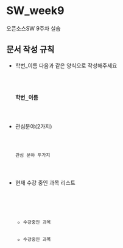 # SW_week9
오픈소스SW 9주차 실습 

## 문서 작성 규칙
- 학번_이름
  다음과 같은 양식으로 작성해주세요
  <pre>
    <code>
      <h3>학번_이름</h3>
    </code>
  </pre>
- 관심분야(2가지)
  <pre>
    <code>
       <p>관심 분야 두가지</p>
    </code>
  </pre>
 
- 현재 수강 중인 과목 리스트
  <pre>
    <code>
       <ul>
        <li>수강중인 과목</li>
        <li>수강중인 과목</li>
      </ul>
    </code>
  </pre>
  
